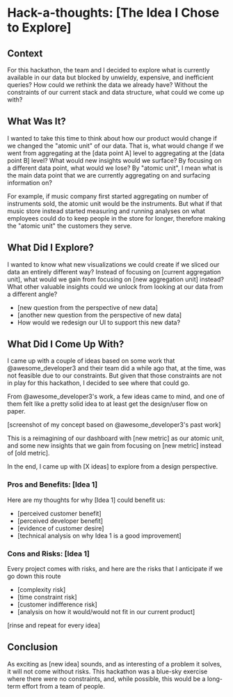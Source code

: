 # Hack-a-thoughts: [The Idea I Chose to Explore]

## Context
For this hackathon, the team and I decided to explore what is currently available in our data but blocked by unwieldy, expensive, and inefficient queries? How could we rethink the data we already have? Without the constraints of our current stack and data structure, what could we come up with?

## What Was It? 

I wanted to take this time to think about how our product would change if we changed the "atomic unit" of our data. That is, what would change if we went from aggregating at the [data point A] level to aggregating at the [data point B] level? What would new insights would we surface? By focusing on a different data point, what would we lose? By "atomic unit", I mean what is the main data point that we are currently aggregating on and surfacing information on? 

For example, if music company first started aggregating on number of instruments sold, the atomic unit would be the instruments. But what if that music store instead started measuring and running analyses on what employees could do to keep people in the store for longer, therefore making the "atomic unit" the customers they serve.

## What Did I Explore?

I wanted to know what new visualizations we could create if we sliced our data an entirely different way? Instead of focusing on [current aggregation unit], what would we gain from focusing on [new aggregation unit] instead? What other valuable insights could we unlock from looking at our data from a different angle?

* [new question from the perspective of new data]
* [another new question from the perspective of new data]
* How would we redesign our UI to support this new data?

## What Did I Come Up With?
I came up with a couple of ideas based on some work that @awesome_developer3 and their team did a while ago that, at the time, was not feasible due to our constraints. But given that those constraints are not in play for this hackathon, I decided to see where that could go.

From @awesome_developer3's work, a few ideas came to mind, and one of them felt like a pretty solid idea to at least get the design/user flow on paper.

[screenshot of my concept based on @awesome_developer3's past work]

This is a reimagining of our dashboard with [new metric] as our atomic unit, and some new insights that we gain from focusing on [new metric] instead of [old metric].

In the end, I came up with [X ideas] to explore from a design perspective.

### Pros and Benefits: [Idea 1]
Here are my thoughts for why [Idea 1] could benefit us:

* [perceived customer benefit]
* [perceived developer benefit]
* [evidence of customer desire]
* [technical analysis on why Idea 1 is a good improvement]

### Cons and Risks: [Idea 1]
Every project comes with risks, and here are the risks that I anticipate if we go down this route

* [complexity risk]
* [time constraint risk]
* [customer indifference risk]
* [analysis on how it would/would not fit in our current product]

[rinse and repeat for every idea]

## Conclusion
As exciting as [new idea] sounds, and as interesting of a problem it solves, it will not come without risks. This hackathon was a blue-sky exercise where there were no constraints, and, while possible, this would be a long-term effort from a team of people.